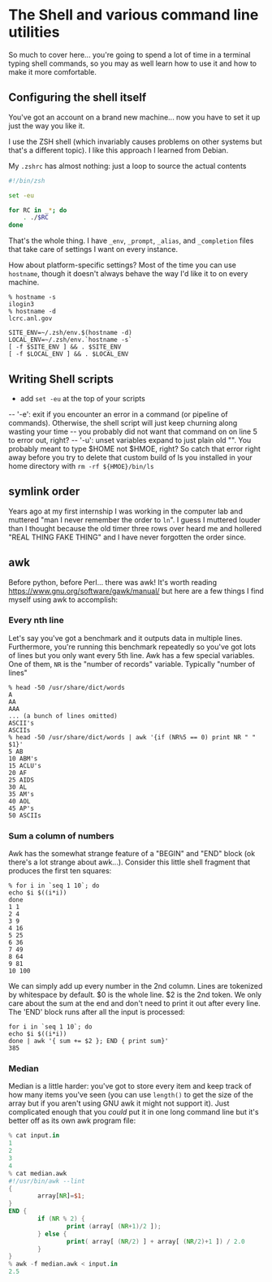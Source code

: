 # The Shell and various command line utilities

So much to cover here... you're going to spend a lot of time in a terminal
typing shell commands, so you may as well learn how to use it and how to make
it more comfortable.


## Configuring the shell itself

You've got an account on a brand new machine... now you have to set it up just
the way you like it.

I use the ZSH shell (which invariably causes problems on other systems but
that's a different topic).  I like this approach I learned from Debian.

My `.zshrc` has almost nothing: just a loop to source the actual contents

```zsh
#!/bin/zsh

set -eu

for RC in _*; do
	. ./$RC
done
```

That's the whole thing.  I have `_env`, `_prompt`, `_alias`, and `_completion`
files that take care of settings I want on every instance.

How about platform-specific settings?  Most of the time you can use `hostname`,
though it doesn't always behave the way I'd like it to on every machine.

```
% hostname -s
ilogin3
% hostname -d
lcrc.anl.gov

SITE_ENV=~/.zsh/env.$(hostname -d)
LOCAL_ENV=~/.zsh/env.`hostname -s`
[ -f $SITE_ENV ] && . $SITE_ENV
[ -f $LOCAL_ENV ] && . $LOCAL_ENV
```

## Writing Shell scripts

- add `set -eu` at the top of your scripts

--  '-e': exit if you encounter an error in a command (or pipeline of
          commands).  Otherwise, the shell script will just keep churning along
          wasting your time -- you probably did not want that command on on
          line 5 to error out, right?
--  '-u': unset variables expand to just plain old "".   You probably meant to
          type $HOME not $HMOE, right?  So catch that error right away before  you try to
          delete that custom build of ls you installed in your home directory with `rm -rf ${HMOE}/bin/ls`

## symlink order

Years ago at my first internship I was working in the computer lab and muttered
"man I never remember the order to `ln`".  I guess I muttered louder than I
thought because the old timer three rows over heard me and hollered "REAL THING
FAKE THING" and I have never forgotten the order since.

## awk

Before python, before Perl... there was awk!  It's worth reading
https://www.gnu.org/software/gawk/manual/ but here are a few things I find
myself using awk to accomplish:

### Every nth line

Let's say you've got a benchmark and it outputs data in multiple lines.
Furthermore, you're running this benchmark repeatedly so you've got lots of
lines but you only want every 5th line.  Awk has a few special variables.  One
of them, `NR` is the "number of records" variable.  Typically "number of lines"

```
% head -50 /usr/share/dict/words
A
AA
AAA
... (a bunch of lines omitted)
ASCII's
ASCIIs
% head -50 /usr/share/dict/words | awk '{if (NR%5 == 0) print NR " " $1}'
5 AB
10 ABM's
15 ACLU's
20 AF
25 AIDS
30 AL
35 AM's
40 AOL
45 AP's
50 ASCIIs
```

### Sum a column of numbers

Awk has the somewhat strange feature of a "BEGIN" and "END" block (ok there's a lot strange about awk...).   Consider this little shell fragment that produces the first ten squares:

```
% for i in `seq 1 10`; do
echo $i $((i*i))
done
1 1
2 4
3 9
4 16
5 25
6 36
7 49
8 64
9 81
10 100
```

We can simply add up every number in the 2nd column.  Lines are tokenized by
whitespace by default.  $0 is the whole line.  $2 is the 2nd token.  We only
care about the sum at the end and don't need to print it out after every line.
The 'END' block runs after all the input is processed:

```
for i in `seq 1 10`; do
echo $i $((i*i))
done | awk '{ sum += $2 }; END { print sum}'
385
```

### Median

Median is a little harder: you've got to store every item and keep track of how
many items you've seen (you can use `length()` to get the size of the array but
if you aren't using GNU awk it might not support it).  Just complicated enough
that you *could* put it in one long command line but it's better off as its own
awk program file:

```awk
% cat input.in
1
2
3
4
% cat median.awk
#!/usr/bin/awk --lint
{
        array[NR]=$1;
}
END {
        if (NR % 2) {
                print (array[ (NR+1)/2 ]);
        } else {
                print( array[ (NR/2) ] + array[ (NR/2)+1 ]) / 2.0
        }
}
% awk -f median.awk < input.in
2.5
```
